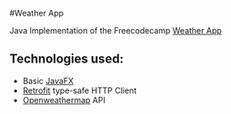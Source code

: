 #Weather App

Java Implementation of the Freecodecamp [Weather App](https://www.freecodecamp.com/challenges/show-the-local-weather)

## Technologies used:
* Basic [JavaFX](http://www.oracle.com/technetwork/java/javase/overview/javafx-overview-2158620.html)
* [Retrofit](http://square.github.io/retrofit/) type-safe HTTP Client
* [Openweathermap](http://openweathermap.org/api) API
